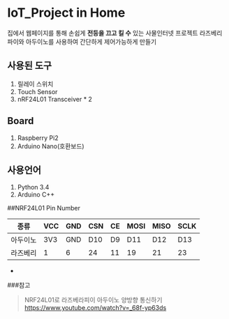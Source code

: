 # IoT_Project in Home

집에서 웹페이지를 통해 손쉽게 **전등을 끄고 킬 수** 있는 사물인터넷 프로젝트
라즈베리파이와 아두이노를 사용하여 간단하게 제어가능하게 만들기


## 사용된 도구
1. 릴레이 스위치
2. Touch Sensor
3. nRF24L01 Transceiver * 2

## Board
1. Raspberry Pi2
2. Arduino Nano(호환보드)

## 사용언어
1. Python 3.4
2. Arduino C++

##NRF24L01 Pin Number


| 종류  | VCC | GND | CSN | CE | MOSI | MISO | SCLK |
|------|----|-----|-----|-----|-----|------|-------|
| 아두이노 | 3V3 | GND | D10 | D9 | D11 | D12 | D13 |
| 라즈베리 | 1 | 6 | 24 | 11 | 19 | 21 | 23 |

-


###참고
> NRF24L01로 라즈베라피이 아두이노 양방향 통신하기 <https://www.youtube.com/watch?v=_68f-yp63ds>

